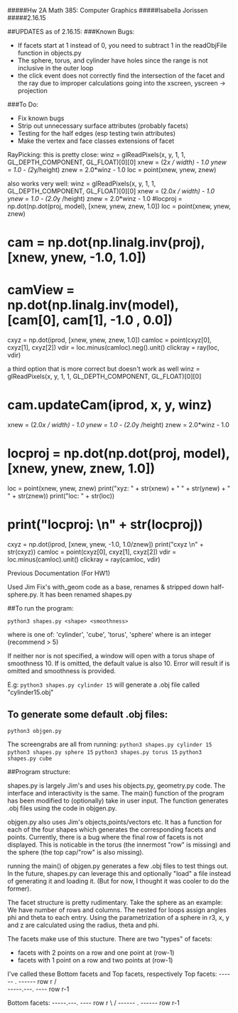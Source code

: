 #####Hw 2A Math 385: Computer Graphics
#####Isabella Jorissen
#####2.16.15

##UPDATES as of 2.16.15:
###Known Bugs:
  * If facets start at 1 instead of 0, you need to subtract 1 in the readObjFile function in objects.py
  * The sphere, torus, and cylinder have holes since the range is not inclusive in the outer loop
  * the click event does not correctly find the intersection of the facet and the ray due to improper calculations going into the xscreen, yscreen -> projection

###To Do:
  * Fix known bugs
  * Strip out unnecessary surface attributes (probably facets)
  * Testing for the half edges (esp testing twin attributes)
  * Make the vertex and face classes extensions of facet

RayPicking: this is pretty close:
  winz = glReadPixels(x, y, 1, 1, GL_DEPTH_COMPONENT, GL_FLOAT)[0][0]
  xnew = (2*x / width) - 1.0
  ynew = 1.0 - (2*y/height)
  znew = 2.0*winz - 1.0
  loc = point(xnew, ynew, znew)

also works very well:
  winz = glReadPixels(x, y, 1, 1, GL_DEPTH_COMPONENT, GL_FLOAT)[0][0]
  xnew = (2.0*x / width) - 1.0
  ynew = 1.0 - (2.0*y /height)
  znew = 2.0*winz - 1.0
  #locproj = np.dot(np.dot(proj, model), [xnew, ynew, znew, 1.0])
  loc = point(xnew, ynew, znew)
  # cam = np.dot(np.linalg.inv(proj), [xnew, ynew, -1.0, 1.0])
  # camView = np.dot(np.linalg.inv(model), [cam[0], cam[1], -1.0 , 0.0])
  cxyz = np.dot(iprod, [xnew, ynew, znew, 1.0])
  camloc = point(cxyz[0], cxyz[1], cxyz[2])
  vdir = loc.minus(camloc).neg().unit()
  clickray = ray(loc, vdir)

a third option that is more correct but doesn't work as well
  winz = glReadPixels(x, y, 1, 1, GL_DEPTH_COMPONENT, GL_FLOAT)[0][0]
  # cam.updateCam(iprod, x, y, winz)
  xnew = (2.0*x / width) - 1.0
  ynew = 1.0 - (2.0*y /height)
  znew = 2.0*winz - 1.0
  # locproj = np.dot(np.dot(proj, model), [xnew, ynew, znew, 1.0])
  loc = point(xnew, ynew, znew)
  print("xyz: " + str(xnew) + " " + str(ynew) + " " + str(znew))
  print("loc: " + str(loc))
  # print("locproj: \n" + str(locproj))
  cxyz = np.dot(iprod, [xnew, ynew, -1.0, 1.0/znew])
  print("cxyz \n" + str(cxyz))
  camloc = point(cxyz[0], cxyz[1], cxyz[2])
  vdir = loc.minus(camloc).unit()
  clickray = ray(camloc, vdir)



Previous Documentation (For HW1)

Used Jim Fix's with_geom code as a base, renames & stripped down half-sphere.py. It has been renamed shapes.py


##To run the program:

`python3 shapes.py <shape> <smoothness>`

where <shape> is one of: 'cylinder', 'cube', 'torus', 'sphere'
where <smoothness> is an integer (recommend > 5)

If neither <shape> nor <smoothness> is not specified, a window will open with a torus shape of smoothness 10. If <smoothness> is omitted, the default value is also 10. Error will result if <shape> is omitted and smoothness is provided.

E.g: `python3 shapes.py cylinder 15` will generate a .obj file called "cylinder15.obj"

## To generate some default .obj files:

`python3 objgen.py`

The screengrabs are all from running:
`python3 shapes.py cylinder 15`
`python3 shapes.py sphere 15`
`python3 shapes.py torus 15`
`python3 shapes.py cube`



##Program structure:

shapes.py is largely Jim's and uses his objects.py, geometry.py code. The interface and interactivity is the same.  The main() function of the program has been modified to (optionally) take in user input. The function generates .obj files using the code in objgen.py.

objgen.py also uses Jim's objects,points/vectors etc. It has a function for each of the four shapes which generates the corresponding facets and points. Currently, there is a bug where the final row of facets is not displayed. This is noticable in the torus (the innermost "row" is missing) and the sphere (the top cap/"row" is also missing). 

running the main() of objgen.py generates a few .obj files to test things out. In the future, shapes.py can leverage this and optionally "load" a file instead of generating it and loading it. (But for now, I thought it was cooler to do the former).

The facet structure is pretty rudimentary. Take the sphere as an example:
We have <smoothness> number of rows and columns. The nested for loops assign angles phi and theta to each entry. Using the parametrization of a sphere in r3, x, y and z are calculated using the radius, theta and phi. 

The facets make use of this stucture. There are two "types" of facets:
  * facets with 2 points on a row and one point at (row-1) 
  * facets with 1 point on a row and two points at (row-1)

I've called these Bottom facets and Top facets, respectively
Top facets:
------ . ------ row r
			/ \
-----.---. ---- row r-1

Bottom facets:
-----.---. ---- row r
			\ /
------ . ------ row r-1